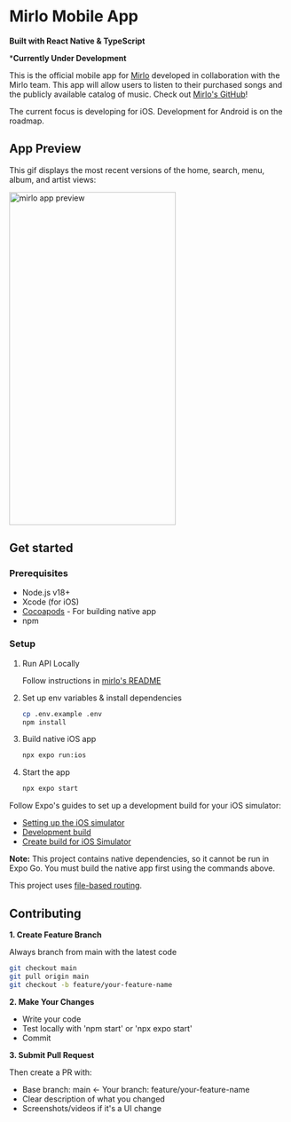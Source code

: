 # Mirlo Mobile App

**Built with React Native & TypeScript**

***Currently Under Development**

This is the official mobile app for [Mirlo](https://mirlo.space) developed in collaboration with the Mirlo team. This app will allow users to listen to their purchased songs and the publicly available catalog of music. Check out [Mirlo's GitHub](https://github.com/funmusicplace/mirlo)!

The current focus is developing for iOS. Development for Android is on the roadmap.

## App Preview

This gif displays the most recent versions of the home, search, menu, album, and artist views:

<img src="https://github.com/rann143/mirlo-mobile/blob/main/assets/images/mirlo-app-preview-2.gif" alt="mirlo app preview" width="300" height="600"/>

## Get started

### Prerequisites

- Node.js v18+
- Xcode (for iOS)
- [Cocoapods](https://guides.cocoapods.org/using/getting-started.html) - For building native app
- npm

### Setup

1. Run API Locally

   Follow instructions in [mirlo's README](https://github.com/funmusicplace/mirlo/blob/main/README.md)

2. Set up env variables & install dependencies

   ```bash
   cp .env.example .env
   npm install
   ```

3. Build native iOS app

   ```bash
   npx expo run:ios
   ```

4. Start the app

   ```bash
   npx expo start
   ```

Follow Expo's guides to set up a development build for your iOS simulator:

- [Setting up the iOS simulator](https://docs.expo.dev/workflow/ios-simulator/)
- [Development build](https://docs.expo.dev/develop/development-builds/introduction/)
- [Create build for iOS Simulator](https://docs.expo.dev/build-reference/simulators/)

**Note:** This project contains native dependencies, so it cannot be run in Expo Go. You must build the native app first using the commands above.

This project uses [file-based routing](https://docs.expo.dev/router/introduction).

## Contributing

**1. Create Feature Branch**

Always branch from main with the latest code
```bash
git checkout main
git pull origin main
git checkout -b feature/your-feature-name
```

**2. Make Your Changes**

  - Write your code
  - Test locally with 'npm start' or 'npx expo start'
  - Commit

**3. Submit Pull Request**
  
   Then create a PR with:
   
   - Base branch: main ← Your branch: feature/your-feature-name
   - Clear description of what you changed
   - Screenshots/videos if it's a UI change

